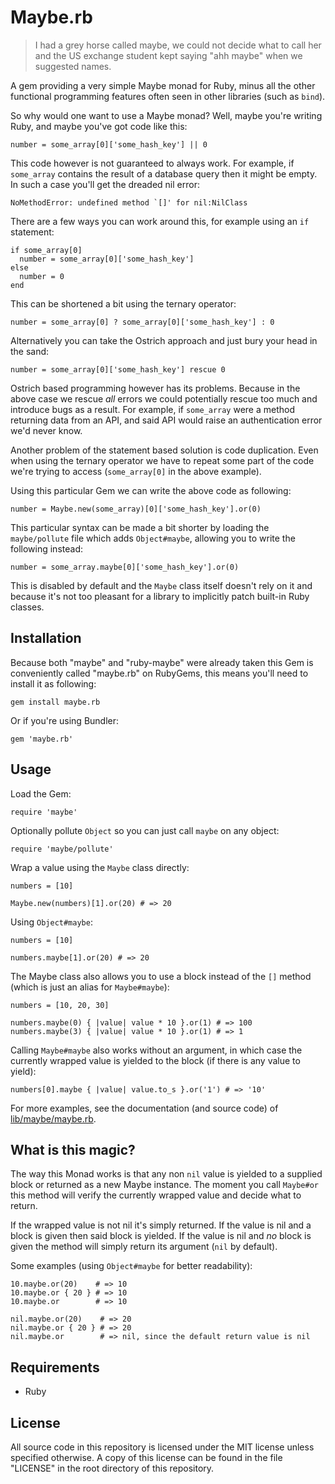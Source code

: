 # Maybe.rb

> I had a grey horse called maybe, we could not decide what to call her and the
> US exchange student kept saying "ahh maybe" when we suggested names.

A gem providing a very simple Maybe monad for Ruby, minus all the other
functional programming features often seen in other libraries (such as `bind`).

So why would one want to use a Maybe monad? Well, maybe you're writing Ruby, and
maybe you've got code like this:

    number = some_array[0]['some_hash_key'] || 0

This code however is not guaranteed to always work. For example, if `some_array`
contains the result of a database query then it might be empty. In such a case
you'll get the dreaded nil error:

    NoMethodError: undefined method `[]' for nil:NilClass

There are a few ways you can work around this, for example using an `if`
statement:

    if some_array[0]
      number = some_array[0]['some_hash_key']
    else
      number = 0
    end

This can be shortened a bit using the ternary operator:

    number = some_array[0] ? some_array[0]['some_hash_key'] : 0

Alternatively you can take the Ostrich approach and just bury your head in the
sand:

    number = some_array[0]['some_hash_key'] rescue 0

Ostrich based programming however has its problems. Because in the above case we
rescue _all_ errors we could potentially rescue too much and introduce bugs as a
result. For example, if `some_array` were a method returning data from an API,
and said API would raise an authentication error we'd never know.

Another problem of the statement based solution is code duplication. Even when
using the ternary operator we have to repeat some part of the code we're trying
to access (`some_array[0]` in the above example).

Using this particular Gem we can write the above code as following:

    number = Maybe.new(some_array)[0]['some_hash_key'].or(0)

This particular syntax can be made a bit shorter by loading the `maybe/pollute`
file which adds `Object#maybe`, allowing you to write the following instead:

    number = some_array.maybe[0]['some_hash_key'].or(0)

This is disabled by default and the `Maybe` class itself doesn't rely on it and
because it's not too pleasant for a library to implicitly patch built-in Ruby
classes.

## Installation

Because both "maybe" and "ruby-maybe" were already taken this Gem is
conveniently called "maybe.rb" on RubyGems, this means you'll need to install it
as following:

    gem install maybe.rb

Or if you're using Bundler:

    gem 'maybe.rb'

## Usage

Load the Gem:

    require 'maybe'

Optionally pollute `Object` so you can just call `maybe` on any object:

    require 'maybe/pollute'

Wrap a value using the `Maybe` class directly:

    numbers = [10]

    Maybe.new(numbers)[1].or(20) # => 20

Using `Object#maybe`:

    numbers = [10]

    numbers.maybe[1].or(20) # => 20

The Maybe class also allows you to use a block instead of the `[]` method (which
is just an alias for `Maybe#maybe`):

    numbers = [10, 20, 30]

    numbers.maybe(0) { |value| value * 10 }.or(1) # => 100
    numbers.maybe(3) { |value| value * 10 }.or(1) # => 1

Calling `Maybe#maybe` also works without an argument, in which case the
currently wrapped value is yielded to the block (if there is any value to
yield):

    numbers[0].maybe { |value| value.to_s }.or('1') # => '10'

For more examples, see the documentation (and source code) of
[lib/maybe/maybe.rb](lib/maybe/maybe.rb).

## What is this magic?

The way this Monad works is that any non `nil` value is yielded to a supplied
block or returned as a new Maybe instance. The moment you call `Maybe#or` this
method will verify the currently wrapped value and decide what to return.

If the wrapped value is not nil it's simply returned. If the value is nil and a
block is given then said block is yielded. If the value is nil and _no_ block is
given the method will simply return its argument (`nil` by default).

Some examples (using `Object#maybe` for better readability):

    10.maybe.or(20)    # => 10
    10.maybe.or { 20 } # => 10
    10.maybe.or        # => 10

    nil.maybe.or(20)    # => 20
    nil.maybe.or { 20 } # => 20
    nil.maybe.or        # => nil, since the default return value is nil

## Requirements

* Ruby

## License

All source code in this repository is licensed under the MIT license unless
specified otherwise. A copy of this license can be found in the file "LICENSE"
in the root directory of this repository.
